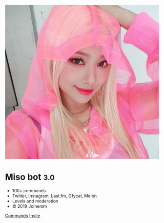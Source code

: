 ![logo](assets/icon.png)

# Miso bot <small>3.0</small>

- 100+ commands
- Twitter, Instagram, Last.fm, Gfycat, Melon
- Levels and moderation
- © 2019 Joinemm

[Commands](/#configuration)
[Invite](https://discordapp.com/oauth2/authorize?client_id=500385855072894982&scope=bot&permissions=1074654407)

